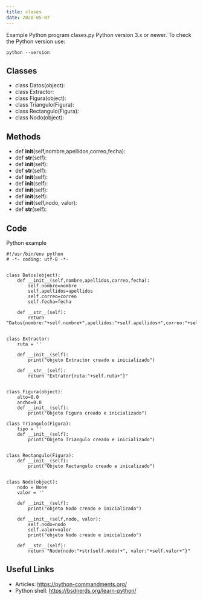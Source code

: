 ```yaml
---
title: clases
date: 2020-05-07
---
```

Example Python program clases.py
Python version 3.x or newer.
To check the Python version use:

    python --version


## Classes

* class Datos(object):
* class Extractor:
* class Figura(object):
* class Triangulo(Figura):
* class Rectangulo(Figura):
* class Nodo(object):

## Methods

* def __init__(self,nombre,apellidos,correo,fecha):
* def __str__(self):
* def __init__(self):
* def __str__(self):
* def __init__(self):
* def __init__(self):
* def __init__(self):
* def __init__(self):
* def __init__(self,nodo, valor):
* def __str__(self):

## Code

Python example

    #!/usr/bin/env python
    # -*- coding: utf-8 -*-
    
    
    class Datos(object):
        def __init__(self,nombre,apellidos,correo,fecha):
            self.nombre=nombre
            self.apellidos=apellidos
            self.correo=correo
            self.fecha=fecha
    
        def __str__(self):
            return "Datos{nombre:"+self.nombre+",apellidos:"+self.apellidos+",correo:"+self.correo+",fecha:"+str(self.fecha)+"}"
            
    
    class Extractor:
        ruta = ''
    
        def __init__(self):
            print("objeto Extractor creado e inicializado")
    
        def __str__(self):
            return "Extrator{ruta:"+self.ruta+"}"
    
    
    class Figura(object):
        alto=0.0
        ancho=0.0
        def __init__(self):
            print("Objeto Figura creado e inicializado")
    
    class Triangulo(Figura):
        tipo = ''
        def __init__(self):
            print("Objeto Triangulo creado e inicializado")
    
    
    class Rectangulo(Figura):
        def __init__(self):
            print("Objeto Rectangulo creado e inicalizado")
    
    
    class Nodo(object):
        nodo = None
        valor = ''
    
        def __init__(self):
            print("objeto Nodo creado e inicializado")
    
        def __init__(self,nodo, valor):
            self.nodo=nodo
            self.valor=valor
            print("objeto Nodo creado e inicializado")
    
        def __str__(self):
            return "Nodo{nodo:"+str(self.nodo)+", valor:"+self.valor+"}"

## Useful Links

- Articles: https://python-commandments.org/
- Python shell: https://bsdnerds.org/learn-python/
